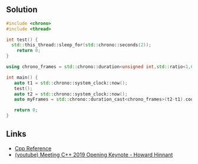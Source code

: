 ## Solution

```cpp
#include <chrono>
#include <thread>

int test() {
  std::this_thread::sleep_for(std::chrono::seconds(2));
    return 0;
}

using chrono_frames = std::chrono::duration<unsigned int,std::ratio<1,60>>;

int main() {
   auto t1 = std::chrono::system_clock::now();
   test();
   auto t2 = std::chrono::system_clock::now();
   auto myFrames = std::chrono::duration_cast<chrono_frames>(t2-t1).count();

   return 0;
}
```

## Links

- [Cpp Reference](https://en.cppreference.com/w/cpp/header/chrono)
- [(youtube) Meeting C++ 2019 Opening Keynote - Howard Hinnant](https://www.youtube.com/watch?v=adSAN282YIwo)
